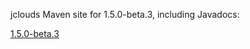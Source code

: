 jclouds Maven site for 1.5.0-beta.3, including Javadocs:

[1.5.0-beta.3](http://demobox.github.com/jclouds-maven-site-1.5.0-beta.3/1.5.0-beta.3/jclouds-multi/)